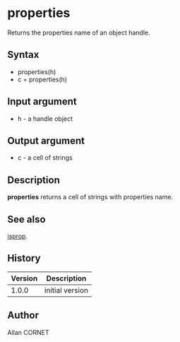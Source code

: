 # properties

Returns the properties name of an object handle.

## Syntax

- properties(h)
- c = properties(h)

## Input argument

- h - a handle object

## Output argument

- c - a cell of strings

## Description

<b>properties</b> returns a cell of strings with properties name.

## See also

[isprop](isprop.md).

## History

| Version | Description     |
| ------- | --------------- |
| 1.0.0   | initial version |

## Author

Allan CORNET
